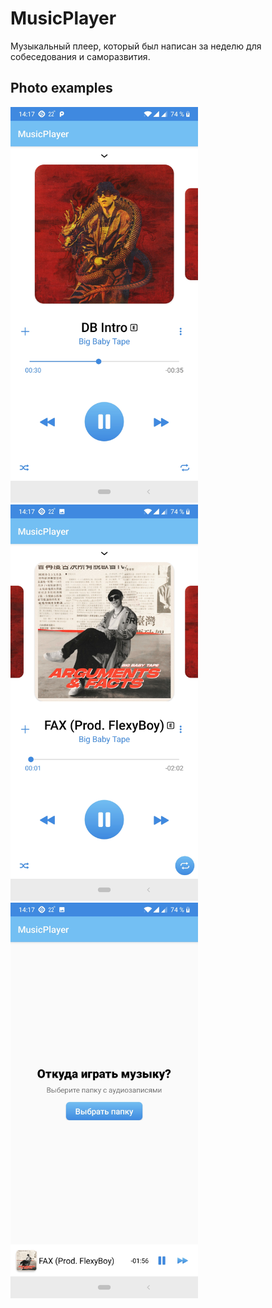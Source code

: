 # MusicPlayer
Музыкальный плеер, который был написан за неделю для собеседования и саморазвития.
## Photo examples
<img src="/screens/Screenshot_20190702-141736.jpg" width="300"> <img src="/screens/Screenshot_20190702-141750.jpg" width="300"> 
<img src="/screens/Screenshot_20190702-141756.jpg" width="300"> 
